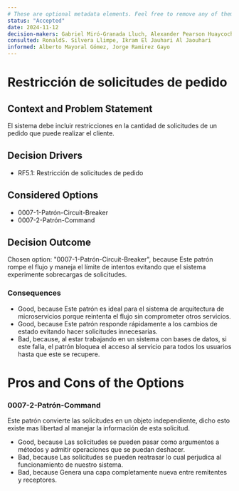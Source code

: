 ```yaml
---
# These are optional metadata elements. Feel free to remove any of them.
status: "Accepted"
date: 2024-11-12
decision-makers: Gabriel Miró-Granada Lluch, Alexander Pearson Huaycochea
consulted: RonaldS. Silvera Llimpe, Ikram El Jauhari Al Jaouhari
informed: Alberto Mayoral Gómez, Jorge Ramirez Gayo
---
```


# Restricción de solicitudes de pedido

## Context and Problem Statement

El sistema debe incluir restricciones en la cantidad de solicitudes de un pedido que puede realizar el cliente.

<!-- This is an optional element. Feel free to remove. -->
## Decision Drivers

* RF5.1: Restricción de solicitudes de pedido

## Considered Options

* 0007-1-Patrón-Circuit-Breaker
* 0007-2-Patrón-Command

## Decision Outcome

Chosen option: "0007-1-Patrón-Circuit-Breaker", because Este patrón rompe el flujo y maneja el límite de intentos evitando que el sistema experimente sobrecargas de solicitudes.

<!-- This is an optional element. Feel free to remove. -->
### Consequences

* Good, because Este patrón es ideal para el sistema de arquitectura de microservicios porque reintenta el flujo sin comprometer otros servicios.
* Good, because Este patrón responde rápidamente a los cambios de estado evitando hacer solicitudes innecesarias.
* Bad, because, al estar trabajando en un sistema con bases de datos, si este falla, el patrón bloquea el acceso al servicio para todos los usuarios hasta que este se recupere.


# Pros and Cons of the Options

### 0007-2-Patrón-Command

<!-- This is an optional element. Feel free to remove. -->
Este patrón convierte las solicitudes en un objeto independiente, dicho esto existe mas libertad al manejar la información de esta solicitud.

* Good, because Las solicitudes se pueden pasar como argumentos a métodos y admitir operaciones que se puedan deshacer.
* Bad, because Las solicitudes se pueden reatrasar lo cual perjudica al funcionamiento de nuestro sistema.
* Bad, because Genera una capa completamente nueva entre remitentes y receptores.